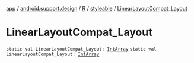 [app](../../../index.md) / [android.support.design](../../index.md) / [R](../index.md) / [styleable](index.md) / [LinearLayoutCompat_Layout](./-linear-layout-compat_-layout.md)

# LinearLayoutCompat_Layout

`static val LinearLayoutCompat_Layout: `[`IntArray`](https://kotlinlang.org/api/latest/jvm/stdlib/kotlin/-int-array/index.html)
`static val LinearLayoutCompat_Layout: `[`IntArray`](https://kotlinlang.org/api/latest/jvm/stdlib/kotlin/-int-array/index.html)